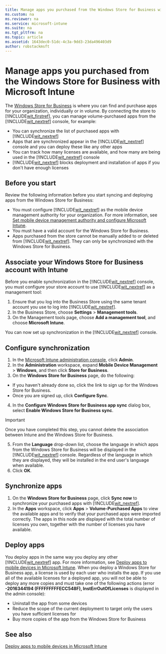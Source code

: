 ```yaml
---
title: Manage apps you purchased from the Windows Store for Business with Microsoft Intune
ms.custom: na
ms.reviewer: na
ms.service: microsoft-intune
ms.suite: na
ms.tgt_pltfrm: na
ms.topic: article
ms.assetid: 1643dec0-51dc-4c3a-9dd3-23da496403d9
author: robstackmsft
---
```

# Manage apps you purchased from the Windows Store for Business with Microsoft Intune
The [Windows Store for Business](https://www.microsoft.com/business-store) is where you can find and purchase apps for your organization, individually or in volume. By connecting the store to [!INCLUDE[wit_firstref](/Token/wit_firstref.xml)], you can manage volume-purchased apps from the [!INCLUDE[wit_nextref](/Token/wit_nextref.xml)] console, for example:
* You can synchronize the list of purchased apps with [!INCLUDE[wit_nextref](/Token/wit_nextref.xml)]
* Apps that are synchronized appear in the [!INCLUDE[wit_nextref](/Token/wit_nextref.xml)] console and you can deploy these like any other apps
* You can track how many licenses are available, and how many are being used in the [!INCLUDE[wit_nextref](/Token/wit_nextref.xml)] console
* [!INCLUDE[wit_nextref](/Token/wit_nextref.xml)] blocks deployment and installation of apps if you don't have enough licenses

## Before you start
Review the following information before you start syncing and deploying apps from the Windows Store for Business:
* You must configure [!INCLUDE[wit_nextref](/Token/wit_nextref.xml)] as the mobile device management authority for your organization. For more information, see [Set mobile device management authority and configure Microsoft Intune](Set-mobile-device-management-authority-and-configure-Microsoft-Intune.md).
* You must have a valid account for the Windows Store for Business.
* Apps purchased from the store cannot be manually added to or deleted from [!INCLUDE[wit_nextref](/Token/wit_nextref.xml)]. They can only be synchronized with the Windows Store for Business.

## Associate your Windows Store for Business account with Intune
Before you enable synchronization in the [!INCLUDE[wit_nextref](/Token/wit_nextref.xml)] console, you must configure your store account to use [!INCLUDE[wit_nextref](/Token/wit_nextref.xml)] as a management tool:
1. Ensure that you log into the Business Store using the same tenant account you use to log into [!INCLUDE[wit_nextref](/Token/wit_nextref.xml)].
2. In the Business Store, choose **Settings** > **Management tools**.
3. On the Management tools page, choose **Add a management tool**, and choose **Microsoft Intune**.

You can now set up synchronization in the [!INCLUDE[wit_nextref](/Token/wit_nextref.xml)] console.

## Configure synchronization

1. In the [Microsoft Intune administration console](https://manage.microsoft.com), click **Admin**.
2. In the **Administration** workspace, expand **Mobile Device Management** > **Windows**, and then click **Store for Business**.
3. On the **Windows Store for Business** page, do the following:
* If you haven't already done so, click the link to sign up for the Windows Store for Business.
* Once you are signed up, click **Configure Sync**.
4. In the **Configure Windows Store for Business app sync** dialog box, select **Enable Windows Store for Business sync**.
> [!IMPORTANT]
> Once you have completed this step, you cannot delete the association between Intune and the Windows Store for Business.
5. From the **Language** drop-down list, choose the language in which apps from the Windows Store for Business will be displayed in the [!INCLUDE[wit_nextref](/Token/wit_nextref.xml)] console. Regardless of the language in which they are displayed, they will be installed in the end user's language when available.
6. Click **OK**.

## Synchronize apps

1. On the **Windows Store for Business** page, click **Sync now** to synchronize your purchased apps with [!INCLUDE[wit_nextref](/Token/wit_nextref.xml)].
2. In the **Apps** workspace, click **Apps** > **Volume-Purchased Apps** to view the available apps and to verify that your purchased apps were imported correctly.
The apps in this node are displayed with the total number of licenses you own, together with the number of licenses you have available.

## Deploy apps

You deploy apps in the same way you deploy any other [!INCLUDE[wit_nextref](/Token/wit_nextref.xml)] app. For more information, see [Deploy apps to mobile devices in Microsoft Intune](Deploy-apps-to-mobile-devices-in-Microsoft-Intune.md).
When you deploy a Windows Store for Business app, a license is used by each user who installs the app. If you use all of the available licenses for a deployed app, you will not be able to deploy any more copies and must take one of the following actions (error **-2016344194 (FFFFFFFFFECC548F), InstErrOutOfLicenses** is displayed in the admin console):
* Uninstall the app from some devices
* Reduce the scope of the current deployment to target only the users you have sufficient licenses for
* Buy more copies of the app from the Windows Store for Business


## See also
[Deploy apps to mobile devices in Microsoft Intune](Deploy-apps-to-mobile-devices-in-Microsoft-Intune.md)


